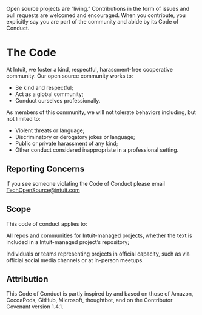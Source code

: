 Open source projects are “living.” Contributions in the form of issues and pull requests are welcomed and encouraged. When you contribute, you explicitly say you are part of the community and abide by its Code of Conduct.

# The Code

At Intuit, we foster a kind, respectful, harassment-free cooperative community. Our open source community works to:

- Be kind and respectful;
- Act as a global community;
- Conduct ourselves professionally.

As members of this community, we will not tolerate behaviors including, but not limited to:

- Violent threats or language;
- Discriminatory or derogatory jokes or language;
- Public or private harassment of any kind;
- Other conduct considered inappropriate in a professional setting.

## Reporting Concerns

If you see someone violating the Code of Conduct please email TechOpenSource@intuit.com

## Scope

This code of conduct applies to:

All repos and communities for Intuit-managed projects, whether the text is included in a Intuit-managed project’s repository;

Individuals or teams representing projects in official capacity, such as via official social media channels or at in-person meetups.

## Attribution

This Code of Conduct is partly inspired by and based on those of Amazon, CocoaPods, GitHub, Microsoft, thoughtbot, and on the Contributor Covenant version 1.4.1.